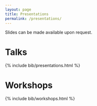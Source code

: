 ```yaml
---
layout: page
title: Presentations
permalink: /presentations/
---
```


Slides can be made available upon request.

# Talks
{% include bib/presentations.html %}

# Workshops
{% include bib/workshops.html %}
